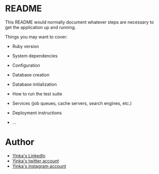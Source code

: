# README

This README would normally document whatever steps are necessary to get the
application up and running.

Things you may want to cover:

* Ruby version

* System dependencies

* Configuration

* Database creation

* Database initialization

* How to run the test suite

* Services (job queues, cache servers, search engines, etc.)

* Deployment instructions

* ...
# Author
* <a href="linkedln.com/in/yinktech"> Yinka's Linkedln </a>
* <a href="twitter.com/yink_tech"> Yinka's twitter account </a>
* <a href="instagram.com/yinktech.inc"> Yinka's instagram  account </a>